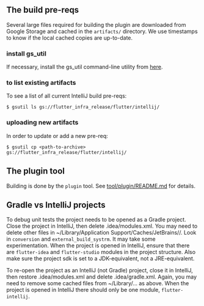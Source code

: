 ## The build pre-reqs

Several large files required for building the plugin are downloaded from Google Storage
and cached in the `artifacts/` directory. We use timestamps to know if the local cached
copies are up-to-date.

### install gs_util

If necessary, install the gs_util command-line utility from
[here](https://cloud.google.com/storage/docs/gsutil_install).

### to list existing artifacts

To see a list of all current IntelliJ build pre-reqs:

```shell
$ gsutil ls gs://flutter_infra_release/flutter/intellij/
```

### uploading new artifacts

In order to update or add a new pre-req:

```shell
$ gsutil cp <path-to-archive> gs://flutter_infra_release/flutter/intellij/
```
## The plugin tool

Building is done by the `plugin` tool.
See [tool/plugin/README.md](../tool/plugin/README.md) for details.

## Gradle vs IntelliJ projects

To debug unit tests the project needs to be opened as a Gradle project. Close the
project in IntelliJ, then delete .idea/modules.xml. You may need to delete other
files in ~/Library/Application Support/Caches/JetBrains/<IDE>/. Look in `conversion`
and `external_build_systrm`. It may take some experimentation. When the project
is opened in IntelliJ, ensure that there are `flutter-idea` and `flutter-studio`
modules in the project structure. Also make sure the project sdk is set to a
JDK-equivalent, not a JRE-equivalent.

To re-open the project as an IntelliJ (not Gradle) project, close it in IntelliJ,
then restore .idea/modules.xml and delete .idea/gradle.xml. Again, you may need to
remove some cached files from ~/Library/... as above. When the project is opened
in IntelliJ there should only be one module, `flutter-intellij`.
